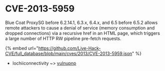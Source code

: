 # CVE-2013-5959

Blue Coat ProxySG before 6.2.14.1, 6.3.x, 6.4.x, and 6.5 before 6.5.2 allows remote attackers to cause a denial of service (memory consumption and dropped connections) via a recursive href in an HTML page, which triggers a large number of HTTP RW pipeline pre-fetch requests.

{% embed url="https://github.com/Live-Hack-CVE/full_database/blob/main/cves/2013/CVE-2013-5959.json" %}


* lochiiconnectivity ~> [vulnupnp](https://zeste.alice-snow.ru/2013/database/cve-2013-5959/vulnupnp-lochiiconnectivity)